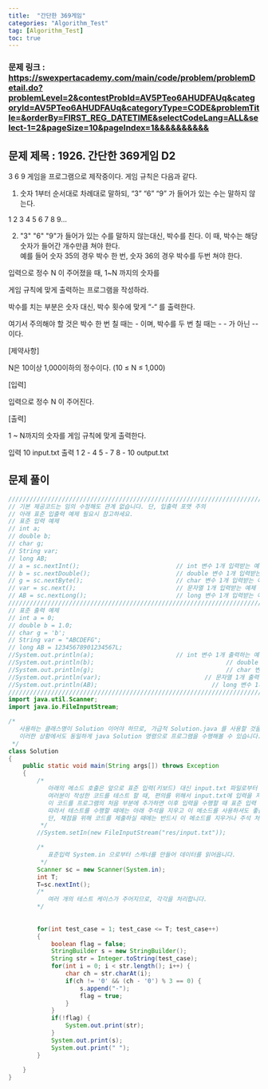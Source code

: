 ```yaml
---
title:  "간단한 369게임"
categories: "Algorithm_Test"
tag: [Algorithm_Test]
toc: true
---
```


### 문제 링크 : https://swexpertacademy.com/main/code/problem/problemDetail.do?problemLevel=2&contestProbId=AV5PTeo6AHUDFAUq&categoryId=AV5PTeo6AHUDFAUq&categoryType=CODE&problemTitle=&orderBy=FIRST_REG_DATETIME&selectCodeLang=ALL&select-1=2&pageSize=10&pageIndex=1&&&&&&&&&&

## 문제 제목 : 1926. 간단한 369게임 D2

3 6 9 게임을 프로그램으로 제작중이다. 게임 규칙은 다음과 같다.

 

1. 숫자 1부터 순서대로 차례대로 말하되, “3” “6” “9” 가 들어가 있는 수는 말하지 않는다.

  1 2 3 4 5 6 7 8 9…

2. "3" "6" "9"가 들어가 있는 수를 말하지 않는대신, 박수를 친다. 이 때, 박수는 해당 숫자가 들어간 개수만큼 쳐야 한다.  
예를 들어 숫자 35의 경우 박수 한 번, 숫자 36의 경우 박수를 두번 쳐야 한다.
 

입력으로 정수 N 이 주어졌을 때, 1~N 까지의 숫자를

게임 규칙에 맞게 출력하는 프로그램을 작성하라.

박수를 치는 부분은 숫자 대신, 박수 횟수에 맞게 “-“ 를 출력한다.

여기서 주의해야 할 것은 박수 한 번 칠 때는 - 이며, 박수를 두 번 칠 때는 - - 가 아닌 -- 이다. 
 

[제약사항]

N은 10이상 1,000이하의 정수이다. (10 ≤ N ≤ 1,000)

 

[입력]

입력으로 정수 N 이 주어진다.


[출력]

1 ~ N까지의 숫자를 게임 규칙에 맞게 출력한다.

입력
10
input.txt
출력
1 2 - 4 5 - 7 8 - 10
output.txt


## 문제 풀이
```java
/////////////////////////////////////////////////////////////////////////////////////////////
// 기본 제공코드는 임의 수정해도 관계 없습니다. 단, 입출력 포맷 주의
// 아래 표준 입출력 예제 필요시 참고하세요.
// 표준 입력 예제
// int a;
// double b;
// char g;
// String var;
// long AB;
// a = sc.nextInt();                           // int 변수 1개 입력받는 예제
// b = sc.nextDouble();                        // double 변수 1개 입력받는 예제
// g = sc.nextByte();                          // char 변수 1개 입력받는 예제
// var = sc.next();                            // 문자열 1개 입력받는 예제
// AB = sc.nextLong();                         // long 변수 1개 입력받는 예제
/////////////////////////////////////////////////////////////////////////////////////////////
// 표준 출력 예제
// int a = 0;                            
// double b = 1.0;               
// char g = 'b';
// String var = "ABCDEFG";
// long AB = 12345678901234567L;
//System.out.println(a);                       // int 변수 1개 출력하는 예제
//System.out.println(b); 		       						 // double 변수 1개 출력하는 예제
//System.out.println(g);		       						 // char 변수 1개 출력하는 예제
//System.out.println(var);		       				   // 문자열 1개 출력하는 예제
//System.out.println(AB);		       				     // long 변수 1개 출력하는 예제
/////////////////////////////////////////////////////////////////////////////////////////////
import java.util.Scanner;
import java.io.FileInputStream;

/*
   사용하는 클래스명이 Solution 이어야 하므로, 가급적 Solution.java 를 사용할 것을 권장합니다.
   이러한 상황에서도 동일하게 java Solution 명령으로 프로그램을 수행해볼 수 있습니다.
 */
class Solution
{
	public static void main(String args[]) throws Exception
	{
		/*
		   아래의 메소드 호출은 앞으로 표준 입력(키보드) 대신 input.txt 파일로부터 읽어오겠다는 의미의 코드입니다.
		   여러분이 작성한 코드를 테스트 할 때, 편의를 위해서 input.txt에 입력을 저장한 후,
		   이 코드를 프로그램의 처음 부분에 추가하면 이후 입력을 수행할 때 표준 입력 대신 파일로부터 입력을 받아올 수 있습니다.
		   따라서 테스트를 수행할 때에는 아래 주석을 지우고 이 메소드를 사용하셔도 좋습니다.
		   단, 채점을 위해 코드를 제출하실 때에는 반드시 이 메소드를 지우거나 주석 처리 하셔야 합니다.
		 */
		//System.setIn(new FileInputStream("res/input.txt"));

		/*
		   표준입력 System.in 으로부터 스캐너를 만들어 데이터를 읽어옵니다.
		 */
		Scanner sc = new Scanner(System.in);
		int T;
		T=sc.nextInt();
		/*
		   여러 개의 테스트 케이스가 주어지므로, 각각을 처리합니다.
		*/
		
		
		for(int test_case = 1; test_case <= T; test_case++)
		{
			boolean flag = false;
			StringBuilder s = new StringBuilder();
			String str = Integer.toString(test_case);
			for(int i = 0; i < str.length(); i++) {
				char ch = str.charAt(i);
				if(ch != '0' && (ch - '0') % 3 == 0) {
					s.append("-");
					flag = true;
				}
			}
			if(!flag) {
				System.out.print(str);
			}
			System.out.print(s);
			System.out.print(" ");
		}
		
	}
}
```